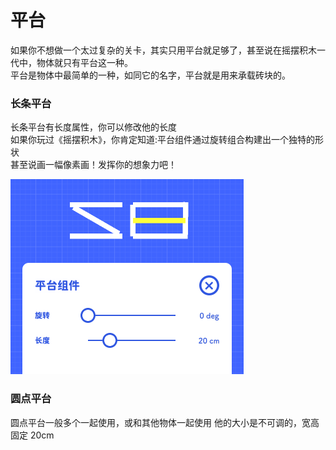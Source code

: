 # 平台

如果你不想做一个太过复杂的关卡，其实只用平台就足够了，甚至说在摇摆积木一代中，物体就只有平台这一种。  
平台是物体中最简单的一种，如同它的名字，平台就是用来承载砖块的。

### 长条平台

长条平台有长度属性，你可以修改他的长度  
如果你玩过《摇摆积木》，你肯定知道:平台组件通过旋转组合构建出一个独特的形状  
甚至说画一幅像素画！发挥你的想象力吧！

![SwingBlock](../_screenshots/strip_layout.png ":size=375")

### 圆点平台

圆点平台一般多个一起使用，或和其他物体一起使用
他的大小是不可调的，宽高固定 20cm
